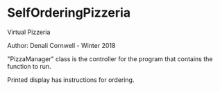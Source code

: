 # SelfOrderingPizzeria
Virtual Pizzeria

Author: Denali Cornwell - Winter 2018

"PizzaManager" class is the controller for the program that contains the function to run.

Printed display has instructions for ordering.
